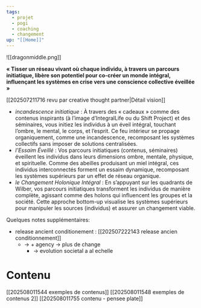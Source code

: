 ```yaml
---
tags:
  - projet
  - pogi
  - coaching
  - changement
up: "[[Home]]"
---
```

![[dragonmiddle.png]]


 **« Tisser un réseau vivant où chaque individu, à travers un parcours initiatique, libère son potentiel pour co-créer un monde intégral, influençant les systèmes en crise vers une conscience collective éveillée »**

[[202507211716 revu par creative thought partner|Détail vision]]
- *incandescence initiatique* : À travers des « cadeaux » comme des contenus inspirants (à l’image d’IntegralLife ou du Shift Project) et des séminaires, vous initiez les individus à un éveil intégral, touchant l’ombre, le mental, le corps, et l’esprit. Ce feu intérieur se propage organiquement, comme une incandescence, recomposant les systèmes collectifs sans imposer de solutions centralisées.
- *l’Essaim Éveillé* : Vos parcours initiatiques (contenus, séminaires) éveillent les individus dans leurs dimensions ombre, mentale, physique, et spirituelle. Comme des abeilles produisant un miel intégral, ces individus interconnectés forment un essaim dynamique, recomposant les systèmes supérieurs par un effet de réseau organique.
- *le Changement Holonique Intégral* : En s’appuyant sur les quadrants de Wilber, vos parcours initiatiques transforment les individus de manière complète, agissant comme des holons qui influencent les groupes et la société. Cette approche bottom-up visualise les systèmes supérieurs pour manipuler les sources (individus) et assurer un changement viable.


Quelques notes supplémentaires:
- release ancient conditionement : [[202507222143 release ancien conditionnement]]
	- -> + agency -> plus de change
		- -> evolution societal a al echelle


# Contenu

[[202508011544 exemples de contenus]]
[[202508011548 exemples de contenus 2]]
[[202508011755 contenu - pensee plate]]


